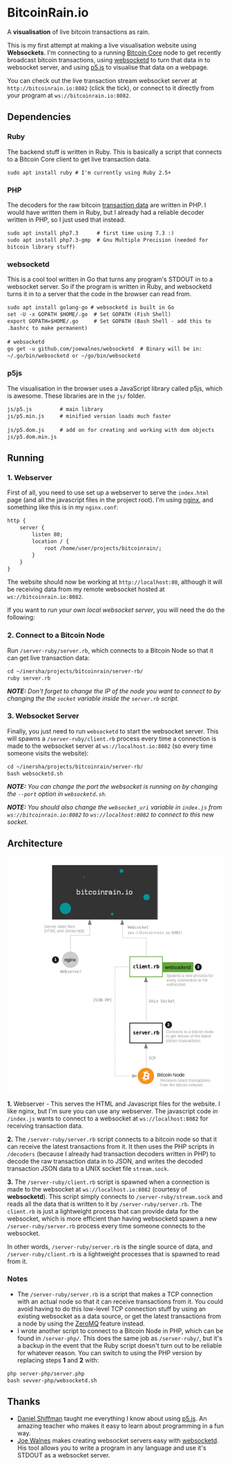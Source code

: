 # BitcoinRain.io

A **visualisation** of live bitcoin transactions as rain.

This is my first attempt at making a live visualisation website using **Websockets**. I'm connecting to a running [Bitcoin Core](https://bitcoin.org/en/bitcoin-core/) node to get recently broadcast bitcoin transactions, using [websocketd](https://github.com/joewalnes/websocketd) to turn that data in to websocket server, and using [p5.js](https://p5js.org/) to visualise that data on a webpage.

You can check out the live transaction stream websocket server at `http://bitcoinrain.io:8082` (click the tick), or connect to it directly from your program at `ws://bitcoinrain.io:8082`.


## Dependencies

### Ruby

The backend stuff is written in Ruby. This is basically a script that connects to a Bitcoin Core client to get live transaction data.

```
sudo apt install ruby # I'm currently using Ruby 2.5+
```

### PHP

The decoders for the raw bitcoin [transaction data](http://learnmeabitcoin.com/glossary/transaction-data) are written in PHP. I would have written them in Ruby, but I already had a reliable decoder written in PHP, so I just used that instead.

```
sudo apt install php7.3      # first time using 7.3 :)
sudo apt install php7.3-gmp  # Gnu Multiple Precision (needed for bitcoin library stuff)
```

### websocketd

This is a cool tool written in Go that turns any program's STDOUT in to a websocket server. So if the program is written in Ruby, and websocketd turns it in to a server that the code in the browser can read from.

```
sudo apt install golang-go # websocketd is built in Go
set -U -x GOPATH $HOME/.go  # Set GOPATH (Fish Shell)
export GOPATH=$HOME/.go     # Set GOPATH (Bash Shell - add this to .bashrc to make permanent)

# websocketd
go get -u github.com/joewalnes/websocketd  # Binary will be in: ~/.go/bin/websocketd or ~/go/bin/websocketd
```

### p5js

The visualisation in the browser uses a JavaScript library called p5js, which is awesome. These libraries are in the `js/` folder.

```
js/p5.js         # main library
js/p5.min.js     # minified version loads much faster

js/p5.dom.js     # add on for creating and working with dom objects
js/p5.dom.min.js
```


## Running

### 1. Webserver

First of all, you need to use set up a webserver to serve the `index.html` page (and all the javascript files in the project root). I'm using [nginx](https://nginx.org/), and something like this is in my `nginx.conf`:

```
http {
    server {
        listen 80;
        location / {
            root /home/user/projects/bitcoinrain/;
        }
    }
}
```

The website should now be working at `http://localhost:80`, although it will be receiving data from my remote websocket hosted at `ws://bitcoinrain.io:8082`.

If you want to _run your own local websocket server_, you will need the do the following:

### 2. Connect to a Bitcoin Node

Run `/server-ruby/server.rb`, which connects to a Bitcoin Node so that it can get live transaction data:

```
cd ~/inersha/projects/bitcoinrain/server-rb/
ruby server.rb
```

_**NOTE:** Don't forget to change the IP of the node you want to connect to by changing the the `socket` variable inside the `server.rb` script._

### 3. Websocket Server

Finally, you just need to run `websocketd` to start the websocket server. This will spawns a `/server-ruby/client.rb` process every time a connection is made to the websocket server at `ws://localhost.io:8082` (so every time someone visits the website):

```
cd ~/inersha/projects/bitcoinrain/server-rb/
bash websocketd.sh
```

_**NOTE:** You can change the port the websocket is running on by changing the `--port` option in `websocketd.sh`._

_**NOTE:** You should also change the `websocket_uri` variable in `index.js` from `ws://bitcoinrain.io:8082` to `ws://localhost:8082` to connect to this new socket._

## Architecture

![](docs/architecture.png)

**1.** Webserver - This serves the HTML and Javascript files for the website. I like nginx, but I'm sure you can use any webserver. The javascript code in `/index.js` wants to connect to a websocket at `ws://localhost:8082` for receiving transaction data.

**2.** The `/server-ruby/server.rb` script connects to a bitcoin node so that it can receive the latest transactions from it. It then uses the PHP scripts in `/decoders` (because I already had transaction decoders written in PHP) to decode the raw transaction data in to JSON, and writes the decoded transaction JSON data to a UNIX socket file `stream.sock`.

**3.** The `/server-ruby/client.rb` script is spawned when a connection is made to the websocket at `ws://localhost.io:8082` (courtesy of **websocketd**). This script simply connects to `/server-ruby/stream.sock` and reads all the data that is written to it by `/server-ruby/server.rb`. The `client.rb` is just a lightweight process that can provide data for the websocket, which is more efficient than having websocketd spawn a new `/server-ruby/server.rb` process every time someone connects to the websocket.

In other words, `/server-ruby/server.rb` is the single source of data, and `/server-ruby/client.rb` is a lightweight processes that is spawned to read from it.

### Notes

* The `/server-ruby/server.rb` is a script that makes a TCP connection with an actual node so that it can receive transactions from it. You could avoid having to do this low-level TCP connection stuff by using an existing websocket as a data source, or get the latest transactions from a node by using the [ZeroMQ](https://github.com/bitcoin/bitcoin/blob/master/doc/zmq.md) feature instead.
* I wrote another script to connect to a Bitcoin Node in PHP, which can be found in `/server-php/`. This does the same job as `/server-ruby/`, but it's a backup in the event that the Ruby script doesn't turn out to be reliable for whatever reason. You can switch to using the PHP version by replacing steps **1** and **2** with:

```
php server-php/server.php
bash sevver-php/websocketd.sh
```

## Thanks

* [Daniel Shiffman](https://www.youtube.com/user/shiffman) taught me everything I know about using [p5.js](https://p5js.org/). An amazing teacher who makes it easy to learn about programming in a fun way.
* [Joe Walnes](https://github.com/joewalnes) makes creating websocket servers easy with [websocketd](https://github.com/joewalnes/websocketd). His tool allows you to write a program in any language and use it's STDOUT as a websocket server.
